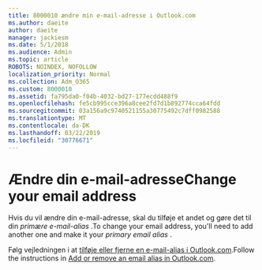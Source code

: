```yaml
---
title: 8000010 ændre min e-mail-adresse i Outlook.com
ms.author: daeite
author: daeite
manager: jackiesm
ms.date: 5/1/2018
ms.audience: Admin
ms.topic: article
ROBOTS: NOINDEX, NOFOLLOW
localization_priority: Normal
ms.collection: Adm_O365
ms.custom: 8000010
ms.assetid: fa795da0-f04b-4032-bd27-177ecdd488f9
ms.openlocfilehash: fe5cb995cce396a8cee2fd7d1b892774cca64fdd
ms.sourcegitcommit: 03a156a9c9740521155a30775492c7dff0982588
ms.translationtype: MT
ms.contentlocale: da-DK
ms.lasthandoff: 03/22/2019
ms.locfileid: "30776671"
---
```

# <a name="change-your-email-address"></a><span data-ttu-id="0cf7a-102">Ændre din e-mail-adresse</span><span class="sxs-lookup"><span data-stu-id="0cf7a-102">Change your email address</span></span>

<span data-ttu-id="0cf7a-103">Hvis du vil ændre din e-mail-adresse, skal du tilføje et andet og gøre det til din *primære e-mail-alias* .</span><span class="sxs-lookup"><span data-stu-id="0cf7a-103">To change your email address, you'll need to add another one and make it your  *primary email alias*  .</span></span> 
  
<span data-ttu-id="0cf7a-104">Følg vejledningen i at [tilføje eller fjerne en e-mail-alias i Outlook.com](https://go.microsoft.com/fwlink/p/?linkid=873115).</span><span class="sxs-lookup"><span data-stu-id="0cf7a-104">Follow the instructions in [Add or remove an email alias in Outlook.com](https://go.microsoft.com/fwlink/p/?linkid=873115).</span></span>
  

